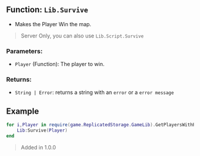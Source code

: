 
## Function: `Lib.Survive`
- Makes the Player Win the map.
> Server Only, you can also use ``Lib.Script.Survive``
### Parameters:
- `Player` (Function): The player to win.
### Returns:
- `String | Error`: returns a string with an ``error`` or a ``error message``
## Example
```lua
for i,Player in require(game.ReplicatedStorage.GameLib).GetPlayersWithPlayState("Playing") do
	Lib:Survive(Player)
end
```

> Added in 1.0.0